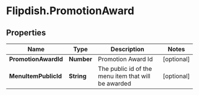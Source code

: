 # Flipdish.PromotionAward

## Properties

Name | Type | Description | Notes
------------ | ------------- | ------------- | -------------
**PromotionAwardId** | **Number** | Promotion Award Id | [optional] 
**MenuItemPublicId** | **String** | The public id of the menu item that will be awarded | [optional] 


